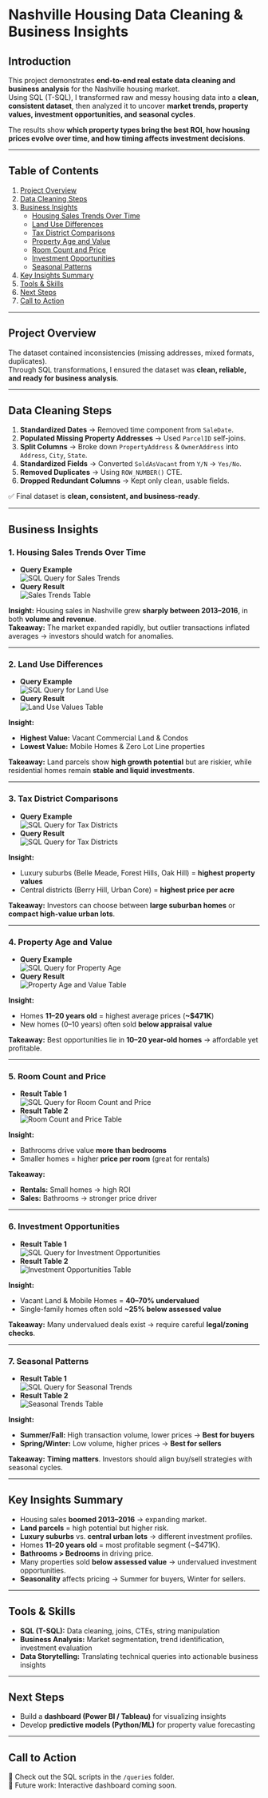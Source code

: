 # Nashville Housing Data Cleaning & Business Insights

## Introduction

This project demonstrates **end-to-end real estate data cleaning and business analysis** for the Nashville housing market.  
Using SQL (T-SQL), I transformed raw and messy housing data into a **clean, consistent dataset**, then analyzed it to uncover **market trends, property values, investment opportunities, and seasonal cycles**.

The results show **which property types bring the best ROI, how housing prices evolve over time, and how timing affects investment decisions**.

---

## Table of Contents

1. [Project Overview](#project-overview)
2. [Data Cleaning Steps](#data-cleaning-steps)
3. [Business Insights](#business-insights)
   - [Housing Sales Trends Over Time](#1-housing-sales-trends-over-time)
   - [Land Use Differences](#2-land-use-differences)
   - [Tax District Comparisons](#3-tax-district-comparisons)
   - [Property Age and Value](#4-property-age-and-value)
   - [Room Count and Price](#5-room-count-and-price)
   - [Investment Opportunities](#6-investment-opportunities)
   - [Seasonal Patterns](#7-seasonal-patterns)
4. [Key Insights Summary](#key-insights-summary)
5. [Tools & Skills](#tools--skills)
6. [Next Steps](#next-steps)
7. [Call to Action](#call-to-action)

---

## Project Overview

The dataset contained inconsistencies (missing addresses, mixed formats, duplicates).  
Through SQL transformations, I ensured the dataset was **clean, reliable, and ready for business analysis**.

---

## Data Cleaning Steps

1. **Standardized Dates** → Removed time component from `SaleDate`.
2. **Populated Missing Property Addresses** → Used `ParcelID` self-joins.
3. **Split Columns** → Broke down `PropertyAddress` & `OwnerAddress` into `Address`, `City`, `State`.
4. **Standardized Fields** → Converted `SoldAsVacant` from `Y/N` → `Yes/No`.
5. **Removed Duplicates** → Using `ROW_NUMBER()` CTE.
6. **Dropped Redundant Columns** → Kept only clean, usable fields.

✅ Final dataset is **clean, consistent, and business-ready**.

---

## Business Insights

### 1. Housing Sales Trends Over Time

- **Query Example**  
  ![SQL Query for Sales Trends](image-13.png)
- **Query Result**  
  ![Sales Trends Table](image-14.png)

**Insight:** Housing sales in Nashville grew **sharply between 2013–2016**, in both **volume and revenue**.  
**Takeaway:** The market expanded rapidly, but outlier transactions inflated averages → investors should watch for anomalies.

---

### 2. Land Use Differences

- **Query Example**  
  ![SQL Query for Land Use](image-11.png)
- **Query Result**  
  ![Land Use Values Table](image-12.png)

**Insight:**

- **Highest Value:** Vacant Commercial Land & Condos
- **Lowest Value:** Mobile Homes & Zero Lot Line properties

**Takeaway:** Land parcels show **high growth potential** but are riskier, while residential homes remain **stable and liquid investments**.

---

### 3. Tax District Comparisons

- **Query Example**  
  ![SQL Query for Tax Districts](image-9.png)
- **Query Result**  
  ![SQL Query for Tax Districts](image-10.png)

**Insight:**

- Luxury suburbs (Belle Meade, Forest Hills, Oak Hill) = **highest property values**
- Central districts (Berry Hill, Urban Core) = **highest price per acre**

**Takeaway:** Investors can choose between **large suburban homes** or **compact high-value urban lots**.

---

### 4. Property Age and Value

- **Query Example**  
  ![SQL Query for Property Age](image-6.png)
- **Query Result**  
  ![Property Age and Value Table](image-7.png)

**Insight:**

- Homes **11–20 years old** = highest average prices (**~$471K**)
- New homes (0–10 years) often sold **below appraisal value**

**Takeaway:** Best opportunities lie in **10–20 year-old homes** → affordable yet profitable.

---

### 5. Room Count and Price

- **Result Table 1**  
  ![SQL Query for Room Count and Price](image-4.png)
- **Result Table 2**  
  ![Room Count and Price Table](image-5.png)

**Insight:**

- Bathrooms drive value **more than bedrooms**
- Smaller homes = higher **price per room** (great for rentals)

**Takeaway:**

- **Rentals:** Small homes → high ROI
- **Sales:** Bathrooms → stronger price driver

---

### 6. Investment Opportunities

- **Result Table 1**  
  ![SQL Query for Investment Opportunities](image-3.png)
- **Result Table 2**  
  ![Investment Opportunities Table](image-2.png)

**Insight:**

- Vacant Land & Mobile Homes = **40–70% undervalued**
- Single-family homes often sold **~25% below assessed value**

**Takeaway:** Many undervalued deals exist → require careful **legal/zoning checks**.

---

### 7. Seasonal Patterns

- **Result Table 1**  
  ![SQL Query for Seasonal Trends](image.png)
- **Result Table 2**  
  ![Seasonal Trends Table](image-1.png)

**Insight:**

- **Summer/Fall:** High transaction volume, lower prices → **Best for buyers**
- **Spring/Winter:** Low volume, higher prices → **Best for sellers**

**Takeaway:** **Timing matters**. Investors should align buy/sell strategies with seasonal cycles.

---

## Key Insights Summary

- Housing sales **boomed 2013–2016** → expanding market.
- **Land parcels** = high potential but higher risk.
- **Luxury suburbs** vs. **central urban lots** → different investment profiles.
- Homes **11–20 years old** = most profitable segment (~$471K).
- **Bathrooms > Bedrooms** in driving price.
- Many properties sold **below assessed value** → undervalued investment opportunities.
- **Seasonality** affects pricing → Summer for buyers, Winter for sellers.

---

## Tools & Skills

- **SQL (T-SQL):** Data cleaning, joins, CTEs, string manipulation
- **Business Analysis:** Market segmentation, trend identification, investment evaluation
- **Data Storytelling:** Translating technical queries into actionable business insights

---

## Next Steps

- Build a **dashboard (Power BI / Tableau)** for visualizing insights
- Develop **predictive models (Python/ML)** for property value forecasting

---

## Call to Action

📂 Check out the SQL scripts in the `/queries` folder.  
🚀 Future work: Interactive dashboard coming soon.
